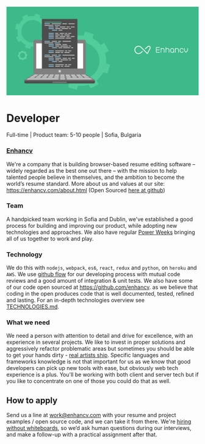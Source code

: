 [![Developer](developer.png)](https://enhancv.com)

# Developer
Full-time | Product team: 5-10 people | Sofia, Bulgaria

### [Enhancv](https://enhancv.com)
We're a company that is building browser-based resume editing software – widely regarded as the best one out there – with the mission to help talented people believe in themselves, and the ambition to become the world’s resume standard. More about us and values at our site:  https://enhancv.com/about.html (Open Sourced [here at github](https://github.com/enhancv/homepage))

### Team
A handpicked team working in Sofia and Dublin, we've established a good process for building and improving our product, while adopting new technologies and approaches. We also have regular [Power Weeks](https://blog.enhancv.com/?s=power+week) bringing all of us together to work and play.

### Technology
We do this with `nodejs`, `webpack`, `es6`, `react`, `redux` and `python`, on `heroku` and `AWS`. We use [github flow](https://guides.github.com/introduction/flow/) for our developing process with mutual code reviews and a good amount of integration & unit tests.
We also have some of our code open sourced at https://github.com/enhancv. as we believe that coding in the open produces code that is well documented, tested, refined and lasting. For an in-depth technologies overview see [TECHNOLOGIES.md](TECHNOLOGIES.md).

### What we need
We need a person with attention to detail and drive for excellence, with an experience in several projects. We like to invest in proper solutions and aggressively refactor problematic areas but sometimes you should be able to get your hands dirty - [real artists ship](https://www.quora.com/What-did-Steve-Jobs-mean-by-real-artists-ship). Specific languages and frameworks knowledge is not that important for us as we know that good developers can pick up new tools with ease, but obviously web tech experience is a plus. You'll be working with both client and server tech but if you like to concentrate on one of those you could do that as well.

## How to apply
Send us a line at work@enhancv.com with your resume and project examples / open source code, and we can take it from there. We're [hiring without whiteboards](https://github.com/poteto/hiring-without-whiteboards), so we’d ask human questions during our interviews, and make a follow-up with a practical assignment after that.
